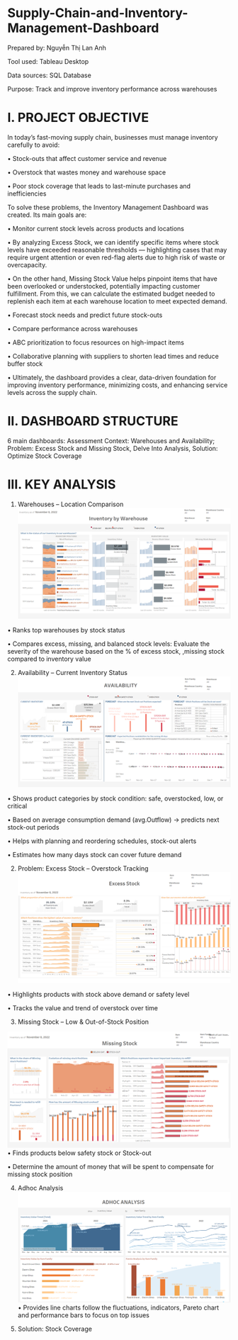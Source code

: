 # Supply-Chain-and-Inventory-Management-Dashboard

Prepared by: Nguyễn Thị Lan Anh 

Tool used: Tableau Desktop

Data sources: SQL Database 

Purpose: Track and improve inventory performance across warehouses

# I. PROJECT OBJECTIVE
In today’s fast-moving supply chain, businesses must manage inventory carefully to avoid:

•	Stock-outs that affect customer service and revenue

•	Overstock that wastes money and warehouse space

•	Poor stock coverage that leads to last-minute purchases and inefficiencies

To solve these problems, the Inventory Management Dashboard was created. Its main goals are:

•	Monitor current stock levels across products and locations

•	By analyzing Excess Stock, we can identify specific items where stock levels have exceeded reasonable thresholds — highlighting cases that may require urgent attention or even red-flag alerts due to high risk of waste or overcapacity.

•  On the other hand, Missing Stock Value helps pinpoint items that have been overlooked or understocked, potentially impacting customer fulfillment. From this, we can calculate the estimated budget needed to replenish each item at each warehouse location to meet expected demand.

•	Forecast stock needs and predict future stock-outs

•	Compare performance across warehouses

•	ABC prioritization to focus resources on high-impact items

•  Collaborative planning with suppliers to shorten lead times and reduce buffer stock

•  Ultimately, the dashboard provides a clear, data-driven foundation for improving inventory performance, minimizing costs, and enhancing service levels across the supply chain.

# II. DASHBOARD STRUCTURE

6 main dashboards: Assessment Context: Warehouses and Availability; Problem: Excess Stock and Missing Stock, Delve Into Analysis, Solution: Optimize Stock Coverage 

# III. KEY ANALYSIS 

1. Warehouses – Location Comparison
   ![Warehouse](https://github.com/LanAnh55/Supply-Chain-and-Inventory-Management-Dashboard/blob/main/Figure/Warehouse%20Inventory.png)
   
• Ranks top warehouses by stock status

• Compares excess, missing, and balanced stock levels: Evaluate the severity of the warehouse based on the % of excess stock, ,missing stock compared to inventory value 

2. Availability – Current Inventory Status
  ![Availability](https://github.com/LanAnh55/Supply-Chain-and-Inventory-Management-Dashboard/blob/main/Figure/Availability.png) 
   
• Shows product categories by stock condition: safe, overstocked, low, or critical

• Based on average consumption demand (avg.Outflow) -> predicts next stock-out periods 

• Helps with planning and reordering schedules, stock-out alerts

• Estimates how many days stock can cover future demand

2. Problem: Excess Stock – Overstock Tracking
  ![Excess Stock](https://github.com/LanAnh55/Supply-Chain-and-Inventory-Management-Dashboard/blob/main/Figure/Excess%20Stock.png) 
   
• Highlights products with stock above demand or safety level

• Tracks the value and trend of overstock over time

3. Missing Stock – Low & Out-of-Stock Position

  ![Missing Stock](https://github.com/LanAnh55/Supply-Chain-and-Inventory-Management-Dashboard/blob/main/Figure/Missing%20Stock.png)   
• Finds products below safety stock or Stock-out

• Determine the amount of money that will be spent to compensate for missing stock position 

4. Adhoc Analysis 
 ![Excess Stock](https://github.com/LanAnh55/Supply-Chain-and-Inventory-Management-Dashboard/blob/main/Figure/Adhoc%20Analysis.png) 
• Provides line charts follow the fluctuations, indicators, Pareto chart and performance bars to focus on top issues

6. Solution: Stock Coverage


